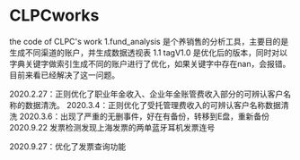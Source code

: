 # CLPCworks
the code of CLPC's work
1.fund_analysis 是个养销售的分析工具，主要目的是生成不同渠道的账户，并生成数据透视表
1.1 tagV1.0 是优化后的版本，同时对以字典关键字做索引生成不同的账户进行了优化，如果关键字中存在nan，会报错。目前来看已经解决了这一问题。

2020.2.27：正则优化了职业年金收入、企业年金账管费收入部分的可辨认客户名称的数据清洗。
2020.3.4：正则优化了受托管理费收入的可辨认客户名称数据清洗
2020.3.6：出现了严重的无删事件，好在有备份，转移到E盘，重新备份
2020.9.22 发票检测发现上海发票的两单蓝牙耳机发票连号

2020.9.27：优化了发票查询功能